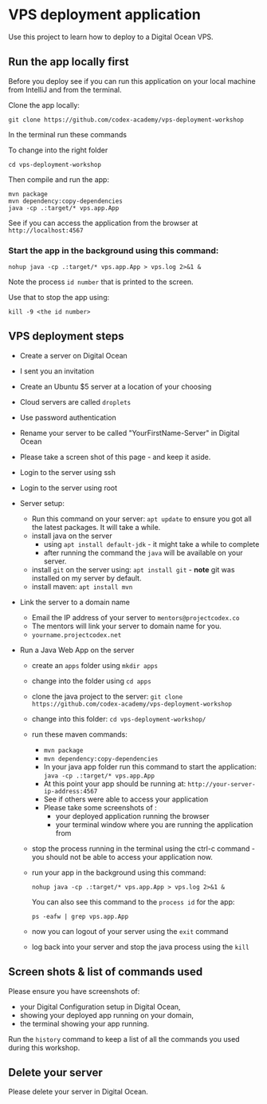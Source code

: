 # VPS deployment application

Use this project to learn how to deploy to a Digital Ocean VPS.

## Run the app locally first

Before you deploy see if you can run this application on your local machine from IntelliJ and from the terminal.

Clone the app locally: 

`git clone https://github.com/codex-academy/vps-deployment-workshop`

In the terminal run these commands

To change into the right folder

```
cd vps-deployment-workshop
```

Then compile and run the app:

```
mvn package
mvn dependency:copy-dependencies
java -cp .:target/* vps.app.App
```

See if you can access the application from the browser at `http://localhost:4567`


### Start the app in the background using this command:

```
nohup java -cp .:target/* vps.app.App > vps.log 2>&1 &
```

Note the process `id number` that is printed to the screen.

Use that to stop the app using:

```
kill -9 <the id number>
```

## VPS deployment steps

* Create a server on Digital Ocean
 * I sent you an invitation
 * Create an Ubuntu $5 server at a location of your choosing
 * Cloud servers are called `droplets`
 * Use password authentication
 * Rename your server to be called "YourFirstName-Server" in Digital Ocean
 * Please take a screen shot of this page - and keep it aside.
* Login to the server using ssh
 * Login to the server using root
 
 * Server setup:

    * Run this command on your server: `apt update` to ensure you got all the latest packages. It will take a while.
    * install java on the server 
        * using `apt install default-jdk` - it might take a while to complete
        * after running the command the `java` will be available on your server.
    * install `git` on the server using: `apt install git` - **note** git was installed on my server by default.
    * install maven: `apt install mvn`

* Link the server to a domain name
    * Email the IP address of your server to `mentors@projectcodex.co`
    * The mentors will link your server to domain name for you.
    * `yourname.projectcodex.net`
  
* Run a Java Web App on the server
    * create an `apps` folder using `mkdir apps`
    * change into the folder using `cd apps`
    * clone the java project to the server:
        `git clone https://github.com/codex-academy/vps-deployment-workshop`
    * change into this folder: 
        `cd vps-deployment-workshop/`
    * run these maven commands:
        * `mvn package`
        * `mvn dependency:copy-dependencies`
        * In your java app folder run this command to start the application: 
    `java -cp .:target/* vps.app.App`
        * At this point your app should be running at: `http://your-server-ip-address:4567`
        * See if others were able to access your application
        * Please take some screenshots of :
            * your deployed application running the browser
            * your terminal window where you are running the application from
  * stop the process running in the terminal using the ctrl-c command - you should not be able to access your application now.
  
  * run your app in the background using this command:
    ```
    nohup java -cp .:target/* vps.app.App > vps.log 2>&1 &
    ```
    
    You can also see this command to the `process id` for the app:
    
    ```
    ps -eafw | grep vps.app.App
    ```
    
  * now you can logout of your server using the `exit` command
  * log back into your server and stop the java process using the `kill`

## Screen shots & list of commands used

Please ensure you have screenshots of:
* your Digital Configuration setup in Digital Ocean,
* showing your deployed app running on your domain,
* the terminal showing your app running.

Run the `history` command to keep a list of all the commands you used during this workshop.

## Delete your server

Please delete your server in Digital Ocean.
 

